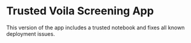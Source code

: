 # Trusted Voila Screening App

This version of the app includes a trusted notebook and fixes all known deployment issues.
